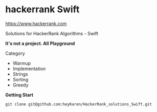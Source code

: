 # hackerrank Swift
https://www.hackerrank.com

 Solutions for HackerRank Algorithms - Swift
 
  **It's not a project. All Playground**

Category

- Warmup
- Implementation
- Strings
- Sorting
- Greedy


**Getting Start**

```
git clone git@github.com:heyKaren/HackerRank_solutions_Swift.git

```
